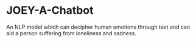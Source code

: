 # JOEY-A-Chatbot
An NLP model which can decipher human emotions through text and can aid a person suffering from loneliness and sadness. 
